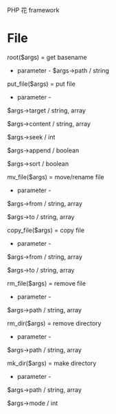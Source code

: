 PHP 花 framework


# File


root($args) = get basename

 - parameter -
$args->path / string


put_file($args) = put file

 - parameter -
 

$args->target / string, array

$args->content / string, array

$args->seek / int

$args->append / boolean

$args->sort / boolean


mv_file($args) = move/rename file

 - parameter -
 
$args->from / string, array

$args->to / string, array


copy_file($args) = copy file

 - parameter -
 
$args->from / string, array

$args->to / string, array


rm_file($args) = remove file

 - parameter -
 
$args->path / string, array


rm_dir($args) = remove directory

 - parameter -
 
$args->path / string, array


mk_dir($args) = make directory

 - parameter -
 
$args->path / string, array

$args->mode / int

